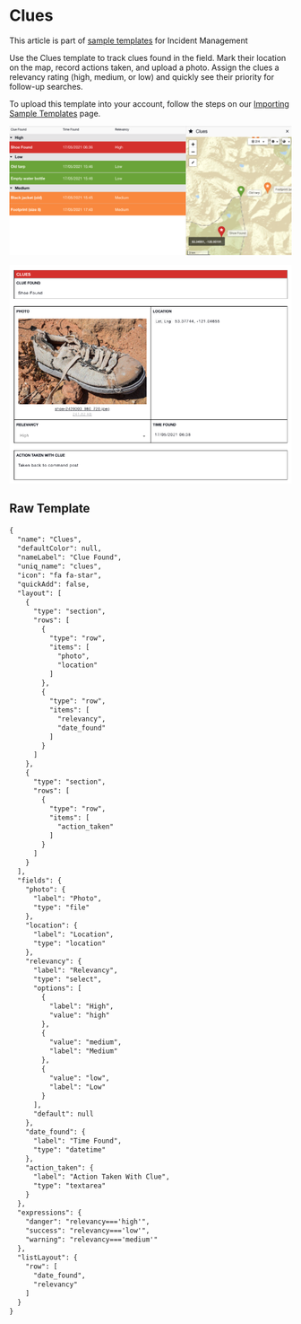 # Clues

This article is part of [sample templates](../) for Incident Management

Use the Clues template to track clues found in the field. Mark their location on the map, record actions taken, and upload a photo. Assign the clues a relevancy rating \(high, medium, or low\) and quickly see their priority for follow-up searches.   
  
To upload this template into your account, follow the steps on our [Importing Sample Templates](../importing-sample-templates.md) page.

![](../../../.gitbook/assets/e5f0d097-19ce-48ae-b996-294515606ec2%20%281%29.png)

![](../../../.gitbook/assets/af1b5d5c-6267-4a5e-8510-a8db9c8b7c42%20%281%29.png)

## Raw Template

```text
{
  "name": "Clues",
  "defaultColor": null,
  "nameLabel": "Clue Found",
  "uniq_name": "clues",
  "icon": "fa fa-star",
  "quickAdd": false,
  "layout": [
    {
      "type": "section",
      "rows": [
        {
          "type": "row",
          "items": [
            "photo",
            "location"
          ]
        },
        {
          "type": "row",
          "items": [
            "relevancy",
            "date_found"
          ]
        }
      ]
    },
    {
      "type": "section",
      "rows": [
        {
          "type": "row",
          "items": [
            "action_taken"
          ]
        }
      ]
    }
  ],
  "fields": {
    "photo": {
      "label": "Photo",
      "type": "file"
    },
    "location": {
      "label": "Location",
      "type": "location"
    },
    "relevancy": {
      "label": "Relevancy",
      "type": "select",
      "options": [
        {
          "label": "High",
          "value": "high"
        },
        {
          "value": "medium",
          "label": "Medium"
        },
        {
          "value": "low",
          "label": "Low"
        }
      ],
      "default": null
    },
    "date_found": {
      "label": "Time Found",
      "type": "datetime"
    },
    "action_taken": {
      "label": "Action Taken With Clue",
      "type": "textarea"
    }
  },
  "expressions": {
    "danger": "relevancy==='high'",
    "success": "relevancy==='low'",
    "warning": "relevancy==='medium'"
  },
  "listLayout": {
    "row": [
      "date_found",
      "relevancy"
    ]
  }
}
```


